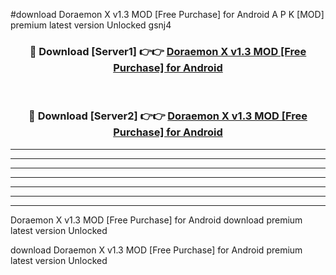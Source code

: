 #download Doraemon X v1.3 MOD [Free Purchase] for Android A P K [MOD] premium latest version Unlocked gsnj4 



<div align="center">
<h3>🔴 Download [Server1] 👉👉 <a href="https://apkdownload3.web.app/">Doraemon X v1.3 MOD [Free Purchase] for Android</a></h3><br>

<h3>🔴 Download [Server2] 👉👉 <a href="https://apkdownload3.web.app/">Doraemon X v1.3 MOD [Free Purchase] for Android</a></h3>
</div>





----------------------------------------------------------

----------------------------------------------------------

----------------------------------------------------------

----------------------------------------------------------

----------------------------------------------------------

----------------------------------------------------------

----------------------------------------------------------

Doraemon X v1.3 MOD [Free Purchase] for Android download premium latest version Unlocked

download Doraemon X v1.3 MOD [Free Purchase] for Android premium latest version Unlocked
